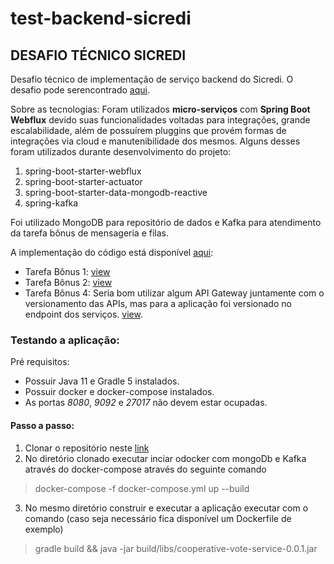 # test-backend-sicredi
## **DESAFIO TÉCNICO SICREDI**

Desafio técnico de implementação de serviço backend do Sicredi. O desafio pode serencontrado [aqui](https://drive.google.com/file/d/1f1Gk-7KjSID3hmWuxtwNw8IDB7VJaFhW/view?usp=sharing).

Sobre as tecnologias: 
Foram utilizados **micro-serviços** com **Spring Boot Webflux** devido suas funcionalidades voltadas para integrações, grande escalabilidade, além de possuírem pluggins que provém formas de integrações via cloud e manutenibilidade dos mesmos. Alguns desses foram utilizados durante desenvolvimento do projeto:

 1. spring-boot-starter-webflux
 2. spring-boot-starter-actuator
 3. spring-boot-starter-data-mongodb-reactive
 4. spring-kafka

Foi utilizado MongoDB para repositório de dados e Kafka para atendimento da tarefa bônus de mensageria e filas.

A implementação do código está disponível [aqui](https://github.com/cristianoschwaab/testDeveloperSicredi):
 - Tarefa Bônus 1: [view](https://drive.google.com/file/d/1gXlKBDnjiZGWcb_0VWytl2aPYhnzSL6a/view?usp=sharing)
 - Tarefa Bônus 2: [view](https://drive.google.com/file/d/1d4ESXiFj5jZTlC6B-J2_3o9g_enkoszM/view?usp=sharing)
 - Tarefa Bônus 4: Seria bom utilizar algum API Gateway juntamente com o versionamento das APIs, mas para a aplicação foi versionado no endpoint dos serviços. [view](https://drive.google.com/file/d/1y-pFlzLYhQBKIr0r-cKciOHGCZda7ioY/view?usp=sharing).

### Testando a aplicação:

Pré requisitos:
 - Possuir Java 11 e Gradle 5 instalados.
 - Possuir docker e docker-compose instalados.
 - As portas *8080*, *9092* e *27017* não devem estar ocupadas.

#### Passo a passo:

 1. Clonar o repositório neste [link](https://github.com/cristianoschwaab/test-backend-sicredi.git)
 2. No diretório clonado executar inciar odocker com mongoDb e Kafka através do docker-compose através do seguinte comando 
 > docker-compose -f docker-compose.yml up --build 
 3. No mesmo diretório construir e executar a aplicação executar com o comando (caso seja necessário fica disponível um Dockerfile de exemplo)
 > gradle build && java -jar build/libs/cooperative-vote-service-0.0.1.jar
